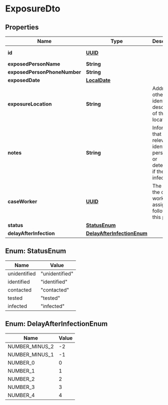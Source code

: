 
# ExposureDto

## Properties

Name | Type | Description | Notes
------------ | ------------- | ------------- | -------------
**id** | [**UUID**](UUID.md) |  |  [optional] [readonly]
**exposedPersonName** | **String** |  |  [optional]
**exposedPersonPhoneNumber** | **String** |  |  [optional]
**exposedDate** | [**LocalDate**](LocalDate.md) |  |  [optional]
**exposureLocation** | **String** | Address or other identifying description of the location |  [optional]
**notes** | **String** | Information that may be relevant to identify the person fully or determine if they are infected |  [optional]
**caseWorker** | [**UUID**](UUID.md) | The id of the case worker assigned to follow up this person |  [optional]
**status** | [**StatusEnum**](#StatusEnum) |  | 
**delayAfterInfection** | [**DelayAfterInfectionEnum**](#DelayAfterInfectionEnum) |  |  [optional]



## Enum: StatusEnum

Name | Value
---- | -----
unidentified | &quot;unidentified&quot;
identified | &quot;identified&quot;
contacted | &quot;contacted&quot;
tested | &quot;tested&quot;
infected | &quot;infected&quot;



## Enum: DelayAfterInfectionEnum

Name | Value
---- | -----
NUMBER_MINUS_2 | -2
NUMBER_MINUS_1 | -1
NUMBER_0 | 0
NUMBER_1 | 1
NUMBER_2 | 2
NUMBER_3 | 3
NUMBER_4 | 4



